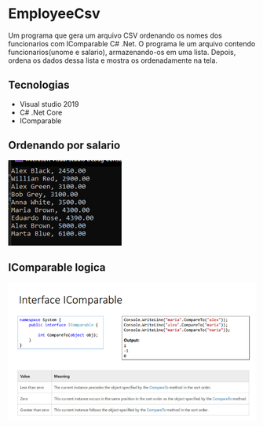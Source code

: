 # EmployeeCsv
Um programa que gera um arquivo CSV ordenando os nomes dos funcionarios com IComparable C# .Net. O programa le um arquivo contendo funcionarios(unome e salario), armazenando-os em uma lista. Depois, ordena os dados dessa lista e mostra os ordenadamente na tela.

## Tecnologias
- Visual studio 2019
- C# .Net Core
- IComparable

## Ordenando por salario
![](https://github.com/DiegoLins10/EmployeeCsv/blob/master/EmployeeCsv/salary.png)

## IComparable logica
![](https://github.com/DiegoLins10/EmployeeCsv/blob/master/EmployeeCsv/icomparable.png)



